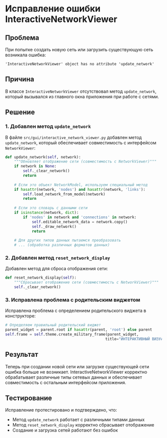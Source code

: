 # Исправление ошибки InteractiveNetworkViewer

## Проблема

При попытке создать новую сеть или загрузить существующую сеть возникала ошибка:

```text
'InteractiveNetworkViewer' object has no attribute 'update_network'
```

## Причина

В классе `InteractiveNetworkViewer` отсутствовал метод `update_network`, который вызывался из главного окна приложения при работе с сетями.

## Решение

### 1. Добавлен метод `update_network`

В файле `src/gui/interactive_network_viewer.py` добавлен метод `update_network`, который обеспечивает совместимость с интерфейсом `NetworkViewer`:

```python
def update_network(self, network):
    """Обновляет отображение сети (совместимость с NetworkViewer)"""
    if network is None:
        self._clear_network()
        return
    
    # Если это объект NetworkModel, используем специальный метод
    if hasattr(network, 'nodes') and hasattr(network, 'links'):
        self.load_network_from_model(network)
        return
    
    # Если это словарь с данными сети
    if isinstance(network, dict):
        if 'nodes' in network and 'connections' in network:
            self.editable_network_data = network.copy()
            self._draw_network()
            return
    
    # Для других типов данных пытаемся преобразовать
    # ... (обработка различных форматов данных)
```

### 2. Добавлен метод `reset_network_display`

Добавлен метод для сброса отображения сети:

```python
def reset_network_display(self):
    """Сбрасывает отображение сети (совместимость с NetworkViewer)"""
    self._clear_network()
```

### 3. Исправлена проблема с родительским виджетом

Исправлена проблема с определением родительского виджета в конструкторе:

```python
# Определяем правильный родительский виджет
parent_widget = parent.root if hasattr(parent, 'root') else parent
self.frame = self.theme.create_military_frame(parent_widget, 
                                             title="ИНТЕРАКТИВНЫЙ ВИЗУАЛИЗАТОР СЕТИ")
```

## Результат

Теперь при создании новой сети или загрузке существующей сети ошибка больше не возникает. InteractiveNetworkViewer корректно обрабатывает различные типы сетевых данных и обеспечивает совместимость с остальным интерфейсом приложения.

## Тестирование

Исправление протестировано и подтверждено, что:

- Метод `update_network` работает с различными типами данных
- Метод `reset_network_display` корректно сбрасывает отображение
- Создание и загрузка сетей работают без ошибок
